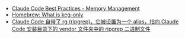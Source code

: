 - [Claude Code Best Practices - Memory Management](https://cuong.io/blog/2025/06/15-claude-code-best-practices-memory-management)
- [Homebrew: What is keg-only](https://github.com/orgs/Homebrew/discussions/239)
- [Claude Code 自带了 rg (ripgrep)，它被设置为一个 alias，指向 Claude Code 安装目录下的 vendor 文件夹中的 ripgrep 二进制文件](https://x.com/Nominatiivi/status/1936292914164011450)